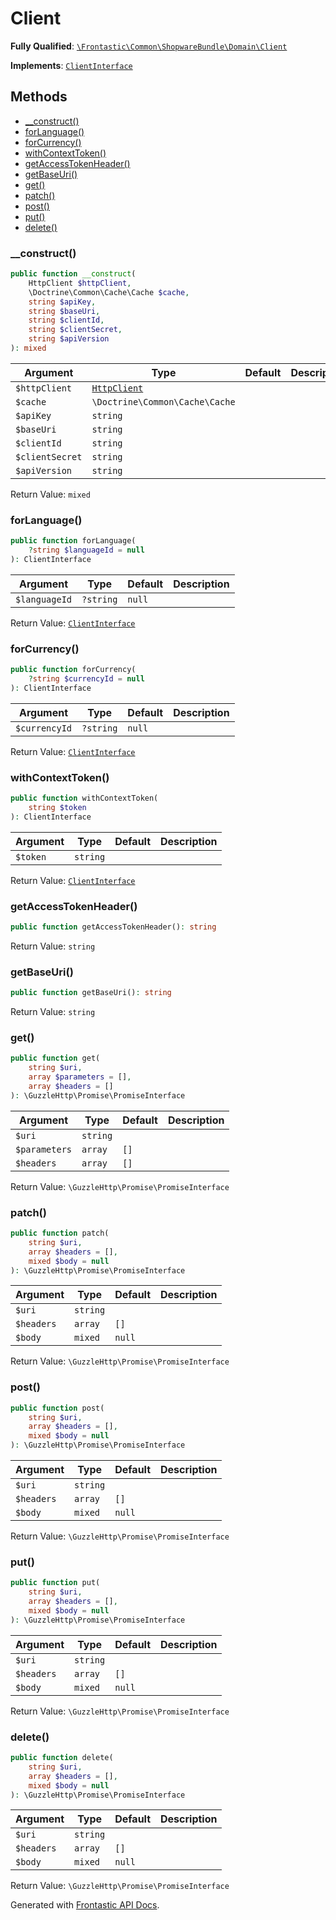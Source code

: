#  Client

**Fully Qualified**: [`\Frontastic\Common\ShopwareBundle\Domain\Client`](../../../../src/php/ShopwareBundle/Domain/Client.php)

**Implements**: [`ClientInterface`](ClientInterface.md)

## Methods

* [__construct()](#__construct)
* [forLanguage()](#forlanguage)
* [forCurrency()](#forcurrency)
* [withContextToken()](#withcontexttoken)
* [getAccessTokenHeader()](#getaccesstokenheader)
* [getBaseUri()](#getbaseuri)
* [get()](#get)
* [patch()](#patch)
* [post()](#post)
* [put()](#put)
* [delete()](#delete)

### __construct()

```php
public function __construct(
    HttpClient $httpClient,
    \Doctrine\Common\Cache\Cache $cache,
    string $apiKey,
    string $baseUri,
    string $clientId,
    string $clientSecret,
    string $apiVersion
): mixed
```

Argument|Type|Default|Description
--------|----|-------|-----------
`$httpClient`|[`HttpClient`](../../HttpClient.md)||
`$cache`|`\Doctrine\Common\Cache\Cache`||
`$apiKey`|`string`||
`$baseUri`|`string`||
`$clientId`|`string`||
`$clientSecret`|`string`||
`$apiVersion`|`string`||

Return Value: `mixed`

### forLanguage()

```php
public function forLanguage(
    ?string $languageId = null
): ClientInterface
```

Argument|Type|Default|Description
--------|----|-------|-----------
`$languageId`|`?string`|`null`|

Return Value: [`ClientInterface`](ClientInterface.md)

### forCurrency()

```php
public function forCurrency(
    ?string $currencyId = null
): ClientInterface
```

Argument|Type|Default|Description
--------|----|-------|-----------
`$currencyId`|`?string`|`null`|

Return Value: [`ClientInterface`](ClientInterface.md)

### withContextToken()

```php
public function withContextToken(
    string $token
): ClientInterface
```

Argument|Type|Default|Description
--------|----|-------|-----------
`$token`|`string`||

Return Value: [`ClientInterface`](ClientInterface.md)

### getAccessTokenHeader()

```php
public function getAccessTokenHeader(): string
```

Return Value: `string`

### getBaseUri()

```php
public function getBaseUri(): string
```

Return Value: `string`

### get()

```php
public function get(
    string $uri,
    array $parameters = [],
    array $headers = []
): \GuzzleHttp\Promise\PromiseInterface
```

Argument|Type|Default|Description
--------|----|-------|-----------
`$uri`|`string`||
`$parameters`|`array`|`[]`|
`$headers`|`array`|`[]`|

Return Value: `\GuzzleHttp\Promise\PromiseInterface`

### patch()

```php
public function patch(
    string $uri,
    array $headers = [],
    mixed $body = null
): \GuzzleHttp\Promise\PromiseInterface
```

Argument|Type|Default|Description
--------|----|-------|-----------
`$uri`|`string`||
`$headers`|`array`|`[]`|
`$body`|`mixed`|`null`|

Return Value: `\GuzzleHttp\Promise\PromiseInterface`

### post()

```php
public function post(
    string $uri,
    array $headers = [],
    mixed $body = null
): \GuzzleHttp\Promise\PromiseInterface
```

Argument|Type|Default|Description
--------|----|-------|-----------
`$uri`|`string`||
`$headers`|`array`|`[]`|
`$body`|`mixed`|`null`|

Return Value: `\GuzzleHttp\Promise\PromiseInterface`

### put()

```php
public function put(
    string $uri,
    array $headers = [],
    mixed $body = null
): \GuzzleHttp\Promise\PromiseInterface
```

Argument|Type|Default|Description
--------|----|-------|-----------
`$uri`|`string`||
`$headers`|`array`|`[]`|
`$body`|`mixed`|`null`|

Return Value: `\GuzzleHttp\Promise\PromiseInterface`

### delete()

```php
public function delete(
    string $uri,
    array $headers = [],
    mixed $body = null
): \GuzzleHttp\Promise\PromiseInterface
```

Argument|Type|Default|Description
--------|----|-------|-----------
`$uri`|`string`||
`$headers`|`array`|`[]`|
`$body`|`mixed`|`null`|

Return Value: `\GuzzleHttp\Promise\PromiseInterface`

Generated with [Frontastic API Docs](https://github.com/FrontasticGmbH/apidocs).
